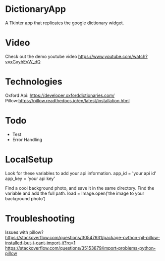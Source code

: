 # DictionaryApp

A Tkinter app that replicates the google dictionary widget.

# Video
 Check out the demo youtube video https://www.youtube.com/watch?v=xGvyhEvW_dQ
 
 # Technologies

Oxford Api: https://developer.oxforddictionaries.com/
Pillow:https://pillow.readthedocs.io/en/latest/installation.html


# Todo
* Test
* Error Handling

# LocalSetup
Look for these  variables to add your api information.
app_id = 'your api id'
app_key = 'your api key'

Find a cool background photo, and save it in the same directory. Find the variable and add the full path.
load = Image.open('the image to your background photo')


# Troubleshooting
Issues with pillow?
https://stackoverflow.com/questions/30547931/package-python-pil-pillow-installed-but-i-cant-import-it?rq=1
https://stackoverflow.com/questions/35153879/import-problems-python-pillow
